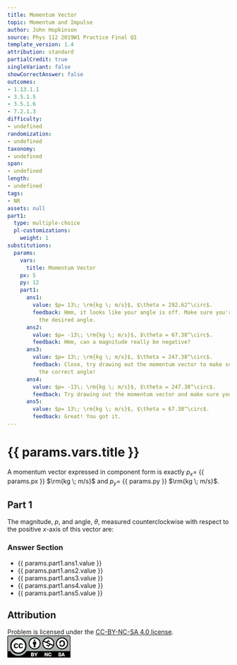 ```yaml
---
title: Momentum Vector
topic: Momentum and Impulse
author: John Hopkinson
source: Phys 112 2019W1 Practice Final Q1
template_version: 1.4
attribution: standard
partialCredit: true
singleVariant: false
showCorrectAnswer: false
outcomes:
- 1.13.1.1
- 3.5.1.5
- 3.5.1.6
- 7.2.1.3
difficulty:
- undefined
randomization:
- undefined
taxonomy:
- undefined
span:
- undefined
length:
- undefined
tags:
- NR
assets: null
part1:
  type: multiple-choice
  pl-customizations:
    weight: 1
substitutions:
  params:
    vars:
      title: Momentum Vector
    px: 5
    py: 12
    part1:
      ans1:
        value: $p= 13\; \rm{kg \; m/s}$, $\theta = 292.62^\circ$.
        feedback: Hmm, it looks like your angle is off. Make sure you're calculating
          the desired angle.
      ans2:
        value: $p= -13\; \rm{kg \; m/s}$, $\theta = 67.38^\circ$.
        feedback: Hmm, can a magnitude really be negative?
      ans3:
        value: $p= 13\; \rm{kg \; m/s}$, $\theta = 247.38^\circ$.
        feedback: Close, try drawing out the momentum vector to make sure you have
          the correct angle!
      ans4:
        value: $p= -13\; \rm{kg \; m/s}$, $\theta = 247.38^\circ$.
        feedback: Try drawing out the momentum vector and make sure your answers match!
      ans5:
        value: $p= 13\; \rm{kg \; m/s}$, $\theta = 67.38^\circ$.
        feedback: Great! You got it.
---
```

# {{ params.vars.title }}
A momentum vector expressed in component form is exactly $p_x =$ {{ params.px }} $\rm{kg \; m/s}$ and $p_y =$ {{ params.py }} $\rm{kg \; m/s}$.

## Part 1

The magnitude, $p$, and angle, $\theta$, measured counterclockwise with respect to the positive $x$-axis of this vector are:

### Answer Section

- {{ params.part1.ans1.value }}
- {{ params.part1.ans2.value }}
- {{ params.part1.ans3.value }}
- {{ params.part1.ans4.value }}
- {{ params.part1.ans5.value }}

## Attribution

Problem is licensed under the [CC-BY-NC-SA 4.0 license](https://creativecommons.org/licenses/by-nc-sa/4.0/).<br> ![The Creative Commons 4.0 license requiring attribution-BY, non-commercial-NC, and share-alike-SA license.](https://raw.githubusercontent.com/firasm/bits/master/by-nc-sa.png)